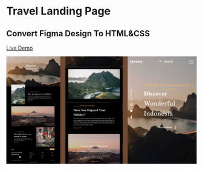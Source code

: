 # Travel Landing Page
## Convert Figma Design To HTML&CSS
[Live Demo](https://qwerytravelling.netlify.app/)





<img src="./thumbnail.png" raw=true style="margin-right: 10px;"/>